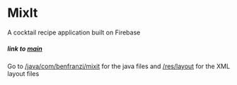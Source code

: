 # MixIt
A cocktail recipe application built on Firebase

##### link to [main](https://github.com/BenFranzi/mixit/tree/master/src/app/src/main)
Go to [/java/com/benfranzi/mixit](https://github.com/BenFranzi/mixit/tree/master/src/app/src/main/java/com/benfranzi/mixit) for the java files and [/res/layout](https://github.com/BenFranzi/mixit/tree/master/src/app/src/main/res/layout) for the XML layout files
